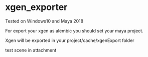 # xgen_exporter
Tested on Windows10 and Maya 2018

For export your xgen as alembic you should set your maya project. 

Xgen will be exported in your project/cache/xgenExport folder

test scene in attachment
